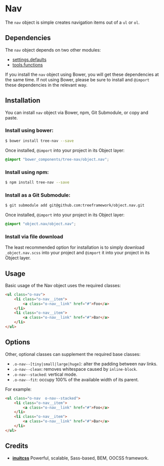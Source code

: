 # Nav

The `nav` object is simple creates navigation items out of a `ul` or `ol`.

## Dependencies

The `nav` object depends on two other modules:

* [settings.defaults](https://github.com/treeframework/settings.defaults)
* [tools.functions](https://github.com/treeframework/tools.functions)

If you install the `nav` object using Bower, you will get these dependencies at
the same time. If not using Bower, please be sure to install and `@import` these
dependencies in the relevant way.

## Installation

You can install `nav` object via Bower, npm, Git Submodule, or copy and paste.

### Install using bower:

```sh
$ bower install tree-nav --save
```

Once installed, `@import` into your project in its Object layer:

```scss
@import "bower_components/tree-nav/object.nav";
```

### Install using npm:

```sh
$ npm install tree-nav --save
```

### Install as a Git Submodule:

```sh
$ git submodule add git@github.com:treeframework/object.nav.git
```

Once installed, `@import` into your project in its Object layer:

```scss
@import "object.nav/object.nav";
```

### Install via file download

The least recommended option for installation is to simply download
`_object.nav.scss` into your project and `@import` it into your project in its 
Object layer.

## Usage

Basic usage of the Nav object uses the required classes:

```html
<ul class="o-nav">
    <li class="o-nav__item">
        <a class="o-nav__link" href="#">Foo</a>
    </li>
    <li class="o-nav__item">
        <a class="o-nav__link" href="#">Bar</a>
    </li>
</ul>
```

## Options

Other, optional classes can supplement the required base classes:

* `.o-nav--[tiny|small|large|huge]`: alter the padding between nav links.
* `.o-nav--clean`: removes whitespace caused by `inline-block`.
* `.o-nav--stacked`: vertical mode.
* `.o-nav--fit`: occupy 100% of the available width of its parent.

For example:

```html
<ul class="o-nav  o-nav--stacked">
    <li class="o-nav__item">
        <a class="o-nav__link" href="#">Foo</a>
    </li>
    <li class="o-nav__item">
        <a class="o-nav__link" href="#">Bar</a>
    </li>
</ul>
```

## Credits

* **[inuitcss](https://twitter.com/inuitcss)** Powerful, scalable, Sass-based, BEM, OOCSS framework.
